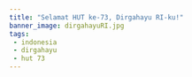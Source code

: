 ```yaml
---
title: "Selamat HUT ke-73, Dirgahayu RI-ku!"
banner_image: dirgahayuRI.jpg
tags:
 - indonesia
 - dirgahayu
 - hut 73
---
```


